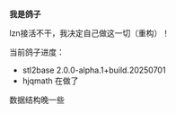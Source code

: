 **我是鸽子**

lzn接活不干，我决定自己做这一切（重构）！

当前鸽子进度：

* stl2base 2.0.0-alpha.1+build.20250701
* hjqmath 在做了

数据结构晚一些
